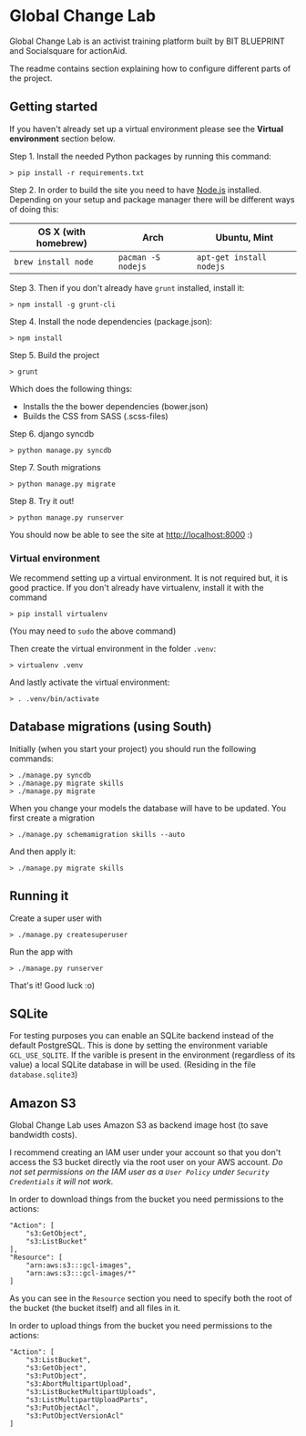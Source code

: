 Global Change Lab
=================
Global Change Lab is an activist training platform built by BIT BLUEPRINT and
Socialsquare for actionAid.

The readme contains section explaining how to configure different parts of the
project.

Getting started
---------------
If you haven't already set up a virtual environment please see the
**Virtual environment** section below.

Step 1. Install the needed Python packages by running this command:

    > pip install -r requirements.txt

Step 2. In order to build the site you need to have
[Node.js](http://nodejs.org/) installed. Depending on your setup and package
manager there will be different ways of doing this:

| OS X (with homebrew) | Arch               | Ubuntu, Mint             |
| -------------------- | ------------------ | ------------------------ |
| `brew install node`  | `pacman -S nodejs` | `apt-get install nodejs` |

Step 3. Then if you don't already have `grunt` installed, install it:

    > npm install -g grunt-cli

Step 4. Install the node dependencies (package.json):

    > npm install

Step 5. Build the project

    > grunt

Which does the following things:

* Installs the the bower dependencies (bower.json)
* Builds the CSS from SASS (.scss-files)

Step 6. django syncdb

    > python manage.py syncdb

Step 7. South migrations

    > python manage.py migrate

Step 8. Try it out!

    > python manage.py runserver

You should now be able to see the site at <http://localhost:8000> :)

### Virtual environment
We recommend setting up a virtual environment. It is not required but, it is
good practice.
If you don't already have virtualenv, install it with the command

    > pip install virtualenv

(You may need to `sudo` the above command)

Then create the virtual environment in the folder `.venv`:

    > virtualenv .venv

And lastly activate the virtual environment:

    > . .venv/bin/activate


Database migrations (using South)
---------------------------------
Initially (when you start your project) you should run the following commands:

    > ./manage.py syncdb
    > ./manage.py migrate skills
    > ./manage.py migrate

When you change your models the database will have to be updated.
You first create a migration

    > ./manage.py schemamigration skills --auto

And then apply it:

    > ./manage.py migrate skills

Running it
----------
Create a super user with

    > ./manage.py createsuperuser

Run the app with

    > ./manage.py runserver

That's it! Good luck :o)

SQLite
------
For testing purposes you can enable an SQLite backend instead of the default
PostgreSQL. This is done by setting the environment variable `GCL_USE_SQLITE`.
If the varible is present in the environment (regardless of its value) a local
SQLite database in will be used. (Residing in the file `database.sqlite3`)

Amazon S3
---------
Global Change Lab uses Amazon S3 as backend image host (to save bandwidth costs).

I recommend creating an IAM user under your account so that you don't access the
S3 bucket directly via the root user on your AWS account.
_Do not set permissions on the IAM user as a `User Policy` under `Security
Credentials` it will not work._

In order to download things from the bucket you need permissions to the actions:

    "Action": [
    	"s3:GetObject",
    	"s3:ListBucket"
    ],
    "Resource": [
    	"arn:aws:s3:::gcl-images",
    	"arn:aws:s3:::gcl-images/*"
    ]

As you can see in the `Resource` section you need to specify both the root of
the bucket (the bucket itself) and all files in it.

In order to upload things from the bucket you need permissions to the actions:

    "Action": [
    	"s3:ListBucket",
    	"s3:GetObject",
    	"s3:PutObject",
    	"s3:AbortMultipartUpload",
    	"s3:ListBucketMultipartUploads",
    	"s3:ListMultipartUploadParts",
    	"s3:PutObjectAcl",
    	"s3:PutObjectVersionAcl"
    ]
